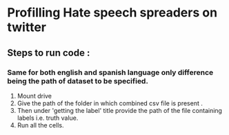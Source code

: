 #  Profilling Hate speech spreaders on twitter
## Steps to run code :
### Same for both english and spanish language only difference being the path of dataset to be specified.
1. Mount drive 
2. Give the path of the folder in which combined csv file is present .
3. Then under 'getting the label' title provide the path of the file containing labels i.e. truth value.
4. Run all the cells.
